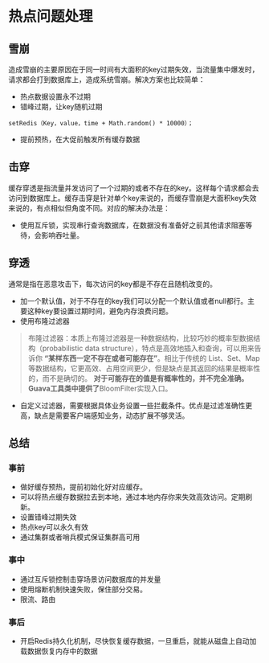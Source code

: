 # 热点问题处理
## 雪崩
造成雪崩的主要原因在于同一时间有大面积的key过期失效，当流量集中爆发时，请求都会打到数据库上，造成系统雪崩。解决方案也比较简单：

- 热点数据设置永不过期
- 错峰过期，让key随机过期
```shell
setRedis（Key，value，time + Math.random() * 10000）；
```

- 提前预热，在大促前触发所有缓存数据
## 击穿
缓存穿透是指流量并发访问了一个过期的或者不存在的key。这样每个请求都会去访问到数据库上。缓存击穿是针对单个key来说的，而缓存雪崩是大面积key失效来说的，有点相似但角度不同。对应的解决办法是：

- 使用互斥锁，实现串行查询数据库，在数据没有准备好之前其他请求阻塞等待，会影响吞吐量。
## 穿透
通常是指在恶意攻击下，每次访问的key都是不存在且随机改变的。

- 加一个默认值，对于不存在的key我们可以分配一个默认值或者null都行。主要这种key要设置过期时间，避免内存浪费问题。
- 使用布隆过滤器
> 布隆过滤器：本质上布隆过滤器是一种数据结构，比较巧妙的概率型数据结构（probabilistic data structure），特点是高效地插入和查询，可以用来告诉你 **“某样东西一定不存在或者可能存在”**。相比于传统的 List、Set、Map 等数据结构，它更高效、占用空间更少，但是缺点是其返回的结果是概率性的，而不是确切的。
> **对于可能存在的值是有概率性的，并不完全准确。Guava工具类中提供了**BloomFilter实现入口。

- 自定义过滤器，需要根据具体业务设置一些拦截条件。优点是过滤准确性更高，缺点是需要客户端感知业务，动态扩展不够灵活。
## 总结
### 事前

- 做好缓存预热，提前初始化好对应缓存。
- 可以将热点缓存数据拉去到本地，通过本地内存你来失效高效访问。定期刷新。
- 设置错峰过期失效
- 热点key可以永久有效
- 通过集群或者哨兵模式保证集群高可用
### 事中

- 通过互斥锁控制击穿场景访问数据库的并发量
- 使用熔断机制快速失败，保住部分交易。
- 限流、路由
### 事后

- 开启Redis持久化机制，尽快恢复缓存数据，一旦重启，就能从磁盘上自动加载数据恢复内存中的数据


